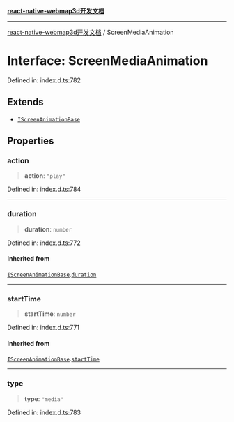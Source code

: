 [**react-native-webmap3d开发文档**](../README.md)

***

[react-native-webmap3d开发文档](../globals.md) / ScreenMediaAnimation

# Interface: ScreenMediaAnimation

Defined in: index.d.ts:782

## Extends

- [`IScreenAnimationBase`](IScreenAnimationBase.md)

## Properties

### action

> **action**: `"play"`

Defined in: index.d.ts:784

***

### duration

> **duration**: `number`

Defined in: index.d.ts:772

#### Inherited from

[`IScreenAnimationBase`](IScreenAnimationBase.md).[`duration`](IScreenAnimationBase.md#duration)

***

### startTime

> **startTime**: `number`

Defined in: index.d.ts:771

#### Inherited from

[`IScreenAnimationBase`](IScreenAnimationBase.md).[`startTime`](IScreenAnimationBase.md#starttime)

***

### type

> **type**: `"media"`

Defined in: index.d.ts:783

